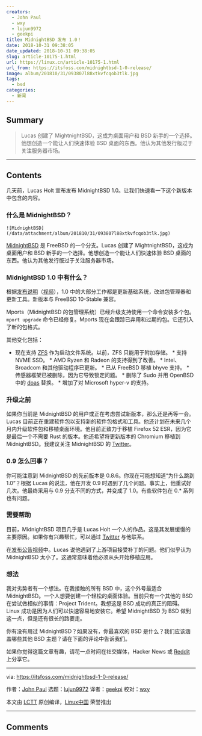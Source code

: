 ```yaml
---
creators:
  - John Paul
  - wxy
  - lujun9972
  - geekpi
title: MidnightBSD 发布 1.0！
date: 2018-10-31 09:38:05
date_updated: 2018-10-31 09:38:05
slug: article-10175-1.html
url: https://linux.cn/article-10175-1.html
url_from: https://itsfoss.com/midnightbsd-1-0-release/
image: album/201810/31/093807l88xtkvfcqob3tlk.jpg
tags:
  - bsd
categories:
  - 新闻
---
```


## Summary

> Lucas 创建了 MightnightBSD，这成为桌面用户和 BSD 新手的一个选择。他想创造一个能让人们快速体验 BSD 桌面的东西。他认为其他发行版过于关注服务器市场。

***

<!-- more -->

## Contents

几天前，Lucas Holt 宣布发布 MidnightBSD 1.0。让我们快速看一下这个新版本中包含的内容。

### 什么是 MidnightBSD？

`![MidnightBSD](/data/attachment/album/201810/31/093807l88xtkvfcqob3tlk.jpg)`

[MidnightBSD](https://www.midnightbsd.org/) 是 FreeBSD 的一个分支。Lucas 创建了 MightnightBSD，这成为桌面用户和 BSD 新手的一个选择。他想创造一个能让人们快速体验 BSD 桌面的东西。他认为其他发行版过于关注服务器市场。

### MidnightBSD 1.0 中有什么？

根据[发布说明](https://www.midnightbsd.org/notes/)（[视频](https://www.youtube.com/embed/-rlk2wFsjJ4)），1.0 中的大部分工作都是更新基础系统，改进包管理器和更新工具。新版本与 FreeBSD 10-Stable 兼容。

Mports（MidnightBSD 的包管理系统）已经升级支持使用一个命令安装多个包。`mport upgrade` 命令已经修复。Mports 现在会跟踪已弃用和过期的包。它还引入了新的包格式。

其他变化包括：

* 现在支持 [ZFS](https://itsfoss.com/what-is-zfs/) 作为启动文件系统。以前，ZFS 只能用于附加存储。 \* 支持 NVME SSD。 \* AMD Ryzen 和 Radeon 的支持得到了改善。 \* Intel、Broadcom 和其他驱动程序已更新。 \* 已从 FreeBSD 移植 bhyve 支持。 \* 传感器框架已被删除，因为它导致锁定问题。 \* 删除了 Sudo 并用 OpenBSD 中的 [doas](https://man.openbsd.org/doas) 替换。 \* 增加了对 Microsoft hyper-v 的支持。

### 升级之前

如果你当前是 MidnightBSD 的用户或正在考虑尝试新版本，那么还是再等一会。Lucas 目前正在重建软件包以支持新的软件包格式和工具。他还计划在未来几个月内升级软件包和移植桌面环境。他目前正致力于移植 Firefox 52 ESR，因为它是最后一个不需要 Rust 的版本。他还希望将更新版本的 Chromium 移植到 MidnightBSD。我建议关注 MidnightBSD 的 [Twitter](https://twitter.com/midnightbsd)。

### 0.9 怎么回事？

你可能注意到 MidnightBSD 的先前版本是 0.8.6。你现在可能想知道“为什么跳到 1.0”？根据 Lucas 的说法，他在开发 0.9 时遇到了几个问题。事实上，他重试好几次。他最终采用与 0.9 分支不同的方式，并变成了 1.0。有些软件包在 0.\* 系列也有问题。

### 需要帮助

目前，MidnightBSD 项目几乎是 Lucas Holt 一个人的作品。这是其发展缓慢的主要原因。如果你有兴趣帮忙，可以通过 [Twitter](https://twitter.com/midnightbsd) 与他联系。

在[发布公告视频](https://www.youtube.com/watch?v=-rlk2wFsjJ4)中。Lucas 说他遇到了上游项目接受补丁的问题。他们似乎认为 MidnightBSD 太小了。这通常意味着他必须从头开始移植应用。

### 想法

我对劣势者有一个想法。在我接触的所有 BSD 中，这个外号最适合 MidnightBSD。一个人想要创建一个轻松的桌面体验。当前只有一个其他的 BSD 在尝试做相似的事情：Project Trident。我想这是 BSD 成功的真正的阻碍。Linux 成功是因为人们可以快速容易地安装它。希望 MidnightBSD 为 BSD 做到这一点，但是还有很长的路要走。

你有没有用过 MidnightBSD？如果没有，你最喜欢的 BSD 是什么？我们应该涵盖哪些其他 BSD 主题？请在下面的评论中告诉我们。

如果你觉得这篇文章有趣，请花一点时间在社交媒体，Hacker News 或 [Reddit](http://reddit.com/r/linuxusersgroup) 上分享它。

---

via: <https://itsfoss.com/midnightbsd-1-0-release/>

作者：[John Paul](https://itsfoss.com/author/john/) 选题：[lujun9972](https://github.com/lujun9972) 译者：[geekpi](https://github.com/geekpi) 校对：[wxy](https://github.com/wxy)

本文由 [LCTT](https://github.com/LCTT/TranslateProject) 原创编译，[Linux中国](https://linux.cn/) 荣誉推出

***

## Comments
